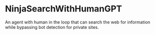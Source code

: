 # NinjaSearchWithHumanGPT
An agent with human in the loop that can search the web for information while bypassing bot detection for private sites.
